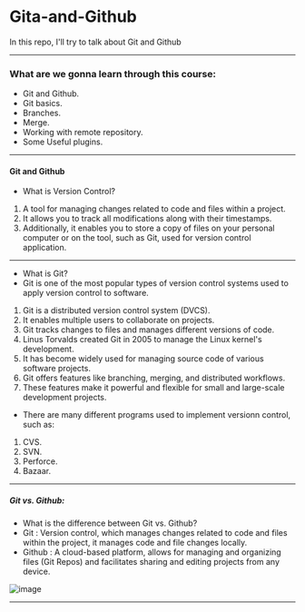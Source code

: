 # Gita-and-Github
In this repo, I'll try to talk about Git and Github

---
### What are we gonna learn through this course:
- Git and Github.
- Git basics.
- Branches.
- Merge.
- Working with remote repository.
- Some Useful plugins.
---
#### Git and Github
- What is Version Control?
1. A tool for managing changes related to code and files within a project.
2. It allows you to track all modifications along with their timestamps.
3. Additionally, it enables you to store a copy of files on your personal computer or on the tool, such as Git, used for version control application.

---

- What is Git?
- Git is one of the most popular types of version control systems used to apply version control to software.
1. Git is a distributed version control system (DVCS).
2. It enables multiple users to collaborate on projects.
3. Git tracks changes to files and manages different versions of code.
4. Linus Torvalds created Git in 2005 to manage the Linux kernel's development.
5. It has become widely used for managing source code of various software projects.
6. Git offers features like branching, merging, and distributed workflows.
7. These features make it powerful and flexible for small and large-scale development projects.

- There are many different programs used to implement versionn control, such as:
1. CVS.
2. SVN.
3. Perforce.
4. Bazaar.

---
##### Git vs. Github:
- What is the difference between Git vs. Github?
- Git : Version control, which manages changes related to code and files within the project, it manages code and file changes locally.
- Github : A cloud-based platform, allows for managing and organizing files (Git Repos) and facilitates sharing and editing projects from any device.
  
![image](https://github.com/A8N0RMAL/Gita-and-Github/assets/119806250/101ec355-de13-4f84-8398-0bbfe9cb0495)

---
